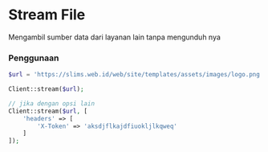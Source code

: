 # Stream File
Mengambil sumber data dari layanan lain tanpa mengunduh nya
### Penggunaan
```php
$url = 'https://slims.web.id/web/site/templates/assets/images/logo.png';

Client::stream($url);

// jika dengan opsi lain
Client::stream($url, [
    'headers' => [
        'X-Token' => 'aksdjflkajdfiuokljlkqweq'
    ]
]);
```